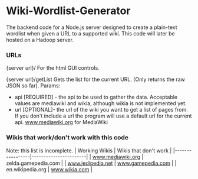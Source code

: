 # Wiki-Wordlist-Generator
The backend code for a Node.js server designed to create a plain-text wordlist when given a URL to a supported wiki. This code will later be hosted on a Hadoop server.

### URLs
{server url}/
For the html GUI controls.

{server url}/getList
Gets the list for the current URL. (Only returns the raw JSON so far).
Params:
* api [REQUIRED] - the api to be used to gather the data. Acceptable values are mediawiki and wikia, although wikia is not implemented yet.
* url [OPTIONAL]- the url of the wiki you want to get a list of pages from. If you don't include a url the program will use a default url for the current api. www.mediawiki.org for MediaWiki

### Wikis that work/don't work with this code
Note: this list is incomplete.
|  Working Wikis  | Wikis that don't work |
|-----------------|-----------------------|
| www.mediawiki.org | zelda.gamepedia.com |
| www.jedipedia.net | www.gamepedia.com |
| en.wikipedia.org | www.wikia.com |
